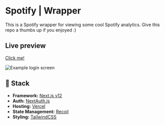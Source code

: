 # Spotify | Wrapper

This is a Spotify wrapper for viewing some cool Spotify analytics. Give this repo a thumbs up if you enjoyed :)

## Live preview

[Click me!](https://www.spotifydash.com/)

![Example login screen](https://themattmayfield.com/spotifydash.png)

## 🥞 Stack

- **Framework:** [Next.js v12](https://nextjs.org)
- **Auth:** [NextAuth.js](https://next-auth.js.org/)
- **Hosting:** [Vercel](https://vercel.com/)
- **State Management:** [Recoil](https://recoiljs.org/)
- **Styling:** [TailwindCSS](https://tailwindcss.com)
